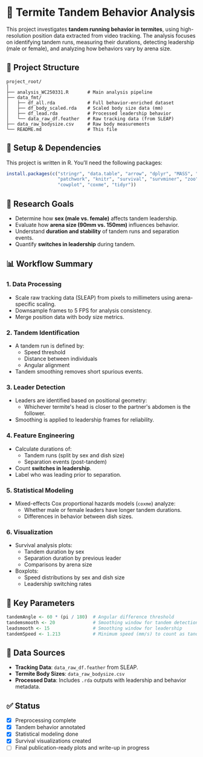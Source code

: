 
# 🐛 Termite Tandem Behavior Analysis

This project investigates **tandem running behavior in termites**, using high-resolution position data extracted from video tracking. The analysis focuses on identifying tandem runs, measuring their durations, detecting leadership (male or female), and analyzing how behaviors vary by arena size.

## 📁 Project Structure

```
project_root/
│
├── analysis_WC250331.R       # Main analysis pipeline
├── data_fmt/
│   ├── df_all.rda            # Full behavior-enriched dataset
│   ├── df_body_scaled.rda    # Scaled body size data (mm)
│   ├── df_lead.rda           # Processed leadership behavior
│   └── data_raw_df.feather   # Raw tracking data (from SLEAP)
├── data_raw_bodysize.csv     # Raw body measurements
└── README.md                 # This file
```

## 🔧 Setup & Dependencies

This project is written in R. You’ll need the following packages:

```r
install.packages(c("stringr", "data.table", "arrow", "dplyr", "MASS", "ggplot2",
                   "patchwork", "knitr", "survival", "survminer", "zoo",
                   "cowplot", "coxme", "tidyr"))
```

## 🧠 Research Goals

- Determine how **sex (male vs. female)** affects tandem leadership.
- Evaluate how **arena size (90mm vs. 150mm)** influences behavior.
- Understand **duration and stability** of tandem runs and separation events.
- Quantify **switches in leadership** during tandem.

## 📊 Workflow Summary

### 1. **Data Processing**
- Scale raw tracking data (SLEAP) from pixels to millimeters using arena-specific scaling.
- Downsample frames to 5 FPS for analysis consistency.
- Merge position data with body size metrics.

### 2. **Tandem Identification**
- A tandem run is defined by:
  - Speed threshold
  - Distance between individuals
  - Angular alignment
- Tandem smoothing removes short spurious events.

### 3. **Leader Detection**
- Leaders are identified based on positional geometry:
  - Whichever termite's head is closer to the partner's abdomen is the follower.
- Smoothing is applied to leadership frames for reliability.

### 4. **Feature Engineering**
- Calculate durations of:
  - Tandem runs (split by sex and dish size)
  - Separation events (post-tandem)
- Count **switches in leadership**.
- Label who was leading prior to separation.

### 5. **Statistical Modeling**
- Mixed-effects Cox proportional hazards models (`coxme`) analyze:
  - Whether male or female leaders have longer tandem durations.
  - Differences in behavior between dish sizes.

### 6. **Visualization**
- Survival analysis plots:
  - Tandem duration by sex
  - Separation duration by previous leader
  - Comparisons by arena size
- Boxplots:
  - Speed distributions by sex and dish size
  - Leadership switching rates

## 📌 Key Parameters

```r
tandemAngle <- 60 * (pi / 180)  # Angular difference threshold
tandemsmooth <- 20              # Smoothing window for tandem detection
leadsmooth <- 15                # Smoothing window for leadership
tandemSpeed <- 1.213            # Minimum speed (mm/s) to count as tandem
```

## 🐜 Data Sources

- **Tracking Data**: `data_raw_df.feather` from SLEAP.
- **Termite Body Sizes**: `data_raw_bodysize.csv`
- **Processed Data**: Includes `.rda` outputs with leadership and behavior metadata.

## ✅ Status

- [x] Preprocessing complete
- [x] Tandem behavior annotated
- [x] Statistical modeling done
- [x] Survival visualizations created
- [ ] Final publication-ready plots and write-up in progress

